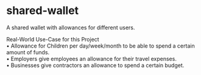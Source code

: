 # shared-wallet
A shared wallet with allowances for different users.

Real-World Use-Case for this Project </br>
• Allowance for Children per day/week/month to be able to spend a certain amount of funds.</br>
• Employers give employees an allowance for their travel expenses.</br>
• Businesses give contractors an allowance to spend a certain budget.
